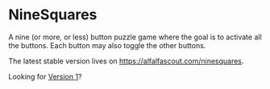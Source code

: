 # NineSquares
A nine (or more, or less) button puzzle game where the goal is to activate all the buttons. Each button may also toggle the other buttons.

The latest stable version lives on https://alfalfascout.com/ninesquares.

Looking for [Version 1](../../tree/version1)?
